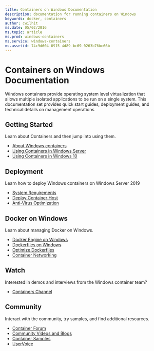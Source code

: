 ```yaml
---
title: Containers on Windows Documentation
description: documentation for running containers on Windows
keywords: docker, containers
author: cwilhit
ms.date: 05/02/2016
ms.topic: article
ms.prod: windows-containers
ms.service: windows-containers
ms.assetid: 74c9d604-0915-4d89-bc69-0263b76bc66b
---
```


# Containers on Windows Documentation

Windows containers provide operating system level virtualization that allows multiple isolated applications to be run on a single system. This documentation set provides quick start guides, deployment guides, and technical details on management operations.

## Getting Started
Learn about Containers and then jump into using them.
* [About Windows containers](about/index.md)
* [Using Containers in Windows Server](quick-start/quick-start-windows-server.md)
* [Using Containers in Windows 10](quick-start/quick-start-windows-10.md)

## Deployment
Learn how to deploy Windows containers on Windows Server 2019

* [System Requirements](deploy-containers/system-requirements.md)
* [Deploy Container Host](deploy-containers/deploy-containers-on-server.md)
* [Anti-Virus Optimization](https://docs.microsoft.com/windows-hardware/drivers/ifs/anti-virus-optimization-for-windows-containers)

## Docker on Windows
Learn about managing Docker on Windows.
* [Docker Engine on Windows](manage-docker/configure-docker-daemon.md)
* [Dockerfiles on Windows](manage-docker/manage-windows-dockerfile.md)
* [Optimize Dockerfiles](manage-docker/optimize-windows-dockerfile.md)
* [Container Networking](container-networking/architecture.md)

## Watch
Interested in demos and interviews from the Windows container team?
* [Containers Channel](https://channel9.msdn.com/Blogs/containers)

## Community
Interact with the community, try samples, and find additional resources.
* [Container Forum](https://social.msdn.microsoft.com/Forums/home?forum=windowscontainers)
* [Community Videos and Blogs](communitylinks.md)
* [Container Samples](https://docs.microsoft.com/virtualization/windowscontainers/samples)
* [UserVoice](https://windowsserver.uservoice.com/forums/304624-containers)
